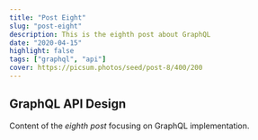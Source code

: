 ```yaml
---
title: "Post Eight"
slug: "post-eight"
description: This is the eighth post about GraphQL
date: "2020-04-15"
highlight: false
tags: ["graphql", "api"]
cover: https://picsum.photos/seed/post-8/400/200
---
```


## GraphQL API Design

Content of the _eighth post_ focusing on GraphQL implementation.
